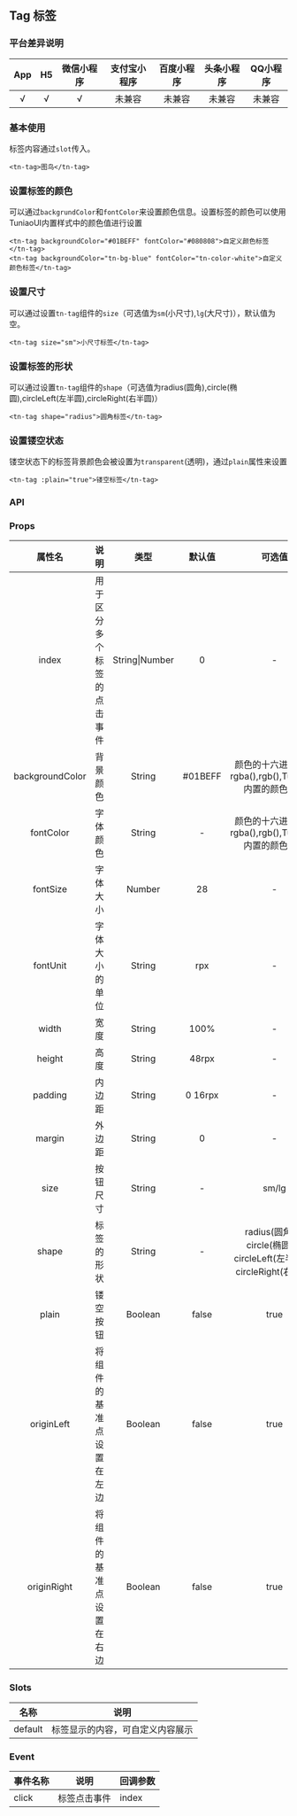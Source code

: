 ## Tag 标签 <to-api/>

<demo-model url="/basicPage/tag/tag"></demo-model>

### 平台差异说明

|  App   |  H5  | 微信小程序 | 支付宝小程序 | 百度小程序 | 头条小程序 | QQ小程序 |
| :----: | :--: | :--------: | :----------: | :--------: | :--------: | :------: |
| √   |  √   |     √      |    未兼容    |   未兼容   |   未兼容   |  未兼容  |



### 基本使用

标签内容通过`slot`传入。

```vue
<tn-tag>图鸟</tn-tag>
```



### 设置标签的颜色

可以通过`backgrundColor`和`fontColor`来设置颜色信息。设置标签的颜色可以使用TuniaoUI内置样式中的颜色值进行设置

```vue
<tn-tag backgroundColor="#01BEFF" fontColor="#080808">自定义颜色标签</tn-tag>
<tn-tag backgroundColor="tn-bg-blue" fontColor="tn-color-white">自定义颜色标签</tn-tag>
```



### 设置尺寸

可以通过设置`tn-tag`组件的`size`（可选值为`sm`(小尺寸),`lg`(大尺寸)），默认值为空。

```vue
<tn-tag size="sm">小尺寸标签</tn-tag>
```



### 设置标签的形状

可以通过设置`tn-tag`组件的`shape`（可选值为radius(圆角),circle(椭圆),circleLeft(左半圆),circleRight(右半圆)）

```vue
<tn-tag shape="radius">圆角标签</tn-tag>
```



### 设置镂空状态

镂空状态下的标签背景颜色会被设置为`transparent`(透明)，通过`plain`属性来设置

```vue
<tn-tag :plain="true">镂空标签</tn-tag>
```



### API

### Props

|     属性名      |            说明            |      类型      | 默认值  |                            可选值                            |
| :-------------: | :------------------------: | :------------: | :-----: | :----------------------------------------------------------: |
|      index      | 用于区分多个标签的点击事件 | String\|Number |    0    |                              -                               |
| backgroundColor |          背景颜色          |     String     | #01BEFF |    颜色的十六进制值，rgba(),rgb(),TuniaoUI内置的颜色类名     |
|    fontColor    |          字体颜色          |     String     |    -    |    颜色的十六进制值，rgba(),rgb(),TuniaoUI内置的颜色类名     |
|    fontSize     |          字体大小          |     Number     |   28    |                              -                               |
|    fontUnit     |       字体大小的单位       |     String     |   rpx   |                              -                               |
|      width      |            宽度            |     String     |  100%   |                              -                               |
|     height      |            高度            |     String     |  48rpx  |                              -                               |
|     padding     |           内边距           |     String     | 0 16rpx |                              -                               |
|     margin      |           外边距           |     String     |    0    |                              -                               |
|      size       |          按钮尺寸          |     String     |    -    |                            sm/lg                             |
|      shape      |         标签的形状         |     String     |    -    | radius(圆角)、circle(椭圆)、circleLeft(左半圆)、circleRight(右半圆) |
|      plain      |          镂空按钮          |    Boolean     |  false  |                             true                             |
|   originLeft    |  将组件的基准点设置在左边  |    Boolean     |  false  |                             true                             |
|   originRight   |  将组件的基准点设置在右边  |    Boolean     |  false  |                             true                             |



### Slots

|  名称   |               说明               |
| :-----: | :------------------------------: |
| default | 标签显示的内容，可自定义内容展示 |



### Event

| 事件名称 | 说明         | 回调参数 |
| -------- | ------------ | -------- |
| click    | 标签点击事件 | index    |

